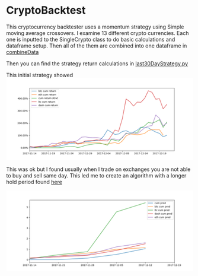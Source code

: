 # CryptoBacktest

This cryptocurrency backtester uses a momentum strategy using Simple moving average crossovers.  I examine 13 different crypto currencies.  Each one is inputted to the SingleCrypto class to do basic calculations and dataframe setup.  Then all of the them are combined into one dataframe in [combineData](https://github.com/nigel-hall-codes/CryptoBacktest/blob/master/combineData.py)

Then you can find the strategy return calculations in [last30DayStrategy.py](https://github.com/nigel-hall-codes/CryptoBacktest/blob/master/last30DayStrategy.py)

This initial strategy showed ![this](https://github.com/nigel-hall-codes/CryptoBacktest/blob/master/DailyTradeCryptoStrategy.png?raw=true)

This was ok but I found usually when I trade on exchanges you are not able to buy and sell same day.  This led me to create an algorithm with a longer hold period found [here](https://github.com/nigel-hall-codes/CryptoBacktest/blob/master/WeekHoldStrategy.py)

![Here](https://github.com/nigel-hall-codes/CryptoBacktest/blob/master/WeekHoldStrategy.png?raw=true)





